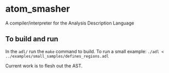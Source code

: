 # atom_smasher
A compiler/interpreter for the Analysis Description Language

## To build and run
In the `adl/` run the `make` command to build.
To run a small example: `./adl < ../examples/small_samples/defines_regions.adl`

Current work is to flesh out the AST.

